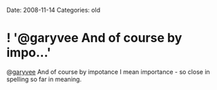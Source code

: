 Date: 2008-11-14
Categories: old

# ! '@garyvee And of course by impo...'

@<a href="http://twitter.com/garyvee">garyvee</a> And of course by impotance I mean importance - so close in spelling so far in meaning.
